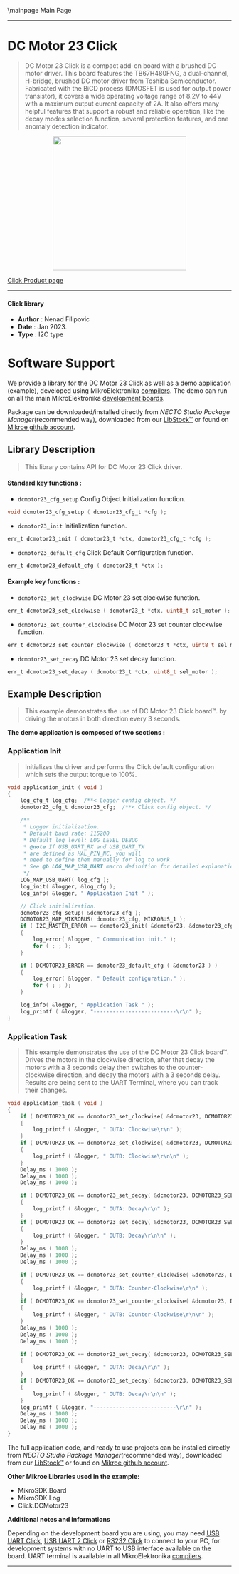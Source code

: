 \mainpage Main Page

---
# DC Motor 23 Click

> DC Motor 23 Click is a compact add-on board with a brushed DC motor driver. 
> This board features the TB67H480FNG, a dual-channel, H-bridge, brushed DC motor driver from Toshiba Semiconductor. 
> Fabricated with the BiCD process (DMOSFET is used for output power transistor), 
> it covers a wide operating voltage range of 8.2V to 44V with a maximum output current capacity of 2A. 
> It also offers many helpful features that support a robust and reliable operation, 
> like the decay modes selection function, several protection features, and one anomaly detection indicator.

<p align="center">
  <img src="https://download.mikroe.com/images/click_for_ide/dcmotor23_click.png" height=300px>
</p>

[Click Product page](https://www.mikroe.com/dc-motor-23-click)

---


#### Click library

- **Author**        : Nenad Filipovic
- **Date**          : Jan 2023.
- **Type**          : I2C type


# Software Support

We provide a library for the DC Motor 23 Click
as well as a demo application (example), developed using MikroElektronika
[compilers](https://www.mikroe.com/necto-studio).
The demo can run on all the main MikroElektronika [development boards](https://www.mikroe.com/development-boards).

Package can be downloaded/installed directly from *NECTO Studio Package Manager*(recommended way), downloaded from our [LibStock&trade;](https://libstock.mikroe.com) or found on [Mikroe github account](https://github.com/MikroElektronika/mikrosdk_click_v2/tree/master/clicks).

## Library Description

> This library contains API for DC Motor 23 Click driver.

#### Standard key functions :

- `dcmotor23_cfg_setup` Config Object Initialization function.
```c
void dcmotor23_cfg_setup ( dcmotor23_cfg_t *cfg );
```

- `dcmotor23_init` Initialization function.
```c
err_t dcmotor23_init ( dcmotor23_t *ctx, dcmotor23_cfg_t *cfg );
```

- `dcmotor23_default_cfg` Click Default Configuration function.
```c
err_t dcmotor23_default_cfg ( dcmotor23_t *ctx );
```

#### Example key functions :

- `dcmotor23_set_clockwise` DC Motor 23 set clockwise function.
```c
err_t dcmotor23_set_clockwise ( dcmotor23_t *ctx, uint8_t sel_motor );
```

- `dcmotor23_set_counter_clockwise` DC Motor 23 set counter clockwise function.
```c
err_t dcmotor23_set_counter_clockwise ( dcmotor23_t *ctx, uint8_t sel_motor );
```

- `dcmotor23_set_decay` DC Motor 23 set decay function.
```c
err_t dcmotor23_set_decay ( dcmotor23_t *ctx, uint8_t sel_motor );
```

## Example Description

> This example demonstrates the use of DC Motor 23 Click board™. 
> by driving the motors in both direction every 3 seconds.

**The demo application is composed of two sections :**

### Application Init

> Initializes the driver and performs the Click default configuration 
> which sets the output torque to 100%.

```c
void application_init ( void ) 
{
    log_cfg_t log_cfg;  /**< Logger config object. */
    dcmotor23_cfg_t dcmotor23_cfg;  /**< Click config object. */

    /** 
     * Logger initialization.
     * Default baud rate: 115200
     * Default log level: LOG_LEVEL_DEBUG
     * @note If USB_UART_RX and USB_UART_TX 
     * are defined as HAL_PIN_NC, you will 
     * need to define them manually for log to work. 
     * See @b LOG_MAP_USB_UART macro definition for detailed explanation.
     */
    LOG_MAP_USB_UART( log_cfg );
    log_init( &logger, &log_cfg );
    log_info( &logger, " Application Init " );

    // Click initialization.
    dcmotor23_cfg_setup( &dcmotor23_cfg );
    DCMOTOR23_MAP_MIKROBUS( dcmotor23_cfg, MIKROBUS_1 );
    if ( I2C_MASTER_ERROR == dcmotor23_init( &dcmotor23, &dcmotor23_cfg ) ) 
    {
        log_error( &logger, " Communication init." );
        for ( ; ; );
    }

    if ( DCMOTOR23_ERROR == dcmotor23_default_cfg ( &dcmotor23 ) )
    {
        log_error( &logger, " Default configuration." );
        for ( ; ; );
    }

    log_info( &logger, " Application Task " );
    log_printf ( &logger, "--------------------------\r\n" );
}

```

### Application Task

> This example demonstrates the use of the DC Motor 23  Click board™.
> Drives the motors in the clockwise direction,
> after that decay the motors with a 3 seconds delay
> then switches to the counter-clockwise direction, 
> and decay the motors with a 3 seconds delay.
> Results are being sent to the UART Terminal, where you can track their changes.

```c
void application_task ( void ) 
{    
    if ( DCMOTOR23_OK == dcmotor23_set_clockwise( &dcmotor23, DCMOTOR23_SEL_OUT_A ) )
    {
        log_printf ( &logger, " OUTA: Clockwise\r\n" );
    }
    if ( DCMOTOR23_OK == dcmotor23_set_clockwise( &dcmotor23, DCMOTOR23_SEL_OUT_B ) )
    {
        log_printf ( &logger, " OUTB: Clockwise\r\n\n" );
    }
    Delay_ms ( 1000 );
    Delay_ms ( 1000 );
    Delay_ms ( 1000 );

    if ( DCMOTOR23_OK == dcmotor23_set_decay( &dcmotor23, DCMOTOR23_SEL_OUT_A ) )
    {
        log_printf ( &logger, " OUTA: Decay\r\n" );
    }
    if ( DCMOTOR23_OK == dcmotor23_set_decay( &dcmotor23, DCMOTOR23_SEL_OUT_B ) )
    {
        log_printf ( &logger, " OUTB: Decay\r\n\n" );
    }
    Delay_ms ( 1000 );
    Delay_ms ( 1000 );
    Delay_ms ( 1000 );

    if ( DCMOTOR23_OK == dcmotor23_set_counter_clockwise( &dcmotor23, DCMOTOR23_SEL_OUT_A ) )
    {
        log_printf ( &logger, " OUTA: Counter-Clockwise\r\n" );
    }
    if ( DCMOTOR23_OK == dcmotor23_set_counter_clockwise( &dcmotor23, DCMOTOR23_SEL_OUT_B ) )
    {
        log_printf ( &logger, " OUTB: Counter-Clockwise\r\n\n" );
    }
    Delay_ms ( 1000 );
    Delay_ms ( 1000 );
    Delay_ms ( 1000 );

    if ( DCMOTOR23_OK == dcmotor23_set_decay( &dcmotor23, DCMOTOR23_SEL_OUT_A ) )
    {
        log_printf ( &logger, " OUTA: Decay\r\n" );
    }
    if ( DCMOTOR23_OK == dcmotor23_set_decay( &dcmotor23, DCMOTOR23_SEL_OUT_B ) )
    {
        log_printf ( &logger, " OUTB: Decay\r\n\n" );
    }
    log_printf ( &logger, "--------------------------\r\n" );
    Delay_ms ( 1000 );
    Delay_ms ( 1000 );
    Delay_ms ( 1000 );
}
```

The full application code, and ready to use projects can be installed directly from *NECTO Studio Package Manager*(recommended way), downloaded from our [LibStock&trade;](https://libstock.mikroe.com) or found on [Mikroe github account](https://github.com/MikroElektronika/mikrosdk_click_v2/tree/master/clicks).

**Other Mikroe Libraries used in the example:**

- MikroSDK.Board
- MikroSDK.Log
- Click.DCMotor23

**Additional notes and informations**

Depending on the development board you are using, you may need
[USB UART Click](https://www.mikroe.com/usb-uart-click),
[USB UART 2 Click](https://www.mikroe.com/usb-uart-2-click) or
[RS232 Click](https://www.mikroe.com/rs232-click) to connect to your PC, for
development systems with no UART to USB interface available on the board. UART
terminal is available in all MikroElektronika
[compilers](https://shop.mikroe.com/compilers).

---
